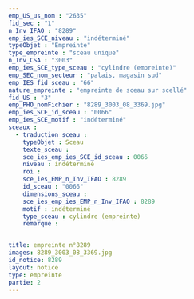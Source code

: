 ```yaml
---
emp_US_us_nom : "2635"
fid_sec : "1"
n_Inv_IFAO : "8289"
emp_ies_SCE_niveau : "indéterminé"
typeObjet : "Empreinte"
type_empreinte : "sceau unique"
n_Inv_CSA : "3003"
emp_ies_SCE_type_sceau : "cylindre (empreinte)"
emp_SEC_nom_secteur : "palais, magasin sud"
emp_IES_fid_sceau : "66"
nature_empreinte : "empreinte de sceau sur scellé"
fid_US : "3"
emp_PHO_nomFichier : "8289_3003_08_3369.jpg"
emp_ies_SCE_id_sceau : "0066"
emp_ies_SCE_motif : "indéterminé"
sceaux :
  - traduction_sceau : 
    typeObjet : Sceau
    texte_sceau : 
    sce_ies_emp_ies_SCE_id_sceau : 0066
    niveau : indéterminé
    roi : 
    sce_ies_EMP_n_Inv_IFAO : 8289
    id_sceau : "0066"
    dimensions_sceau : 
    sce_ies_emp_ies_EMP_n_Inv_IFAO : 8289
    motif : indéterminé
    type_sceau : cylindre (empreinte)
    remarque : 


title: empreinte n°8289
images: 8289_3003_08_3369.jpg
id_notice: 8289
layout: notice
type: empreinte
partie: 2
---
```

